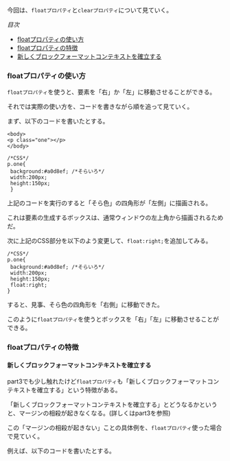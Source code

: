今回は、`floatプロパティ`と`clearプロパティ`について見ていく。

*目次*
* [floatプロパティの使い方](#floatプロパティの使い方)
* [floatプロパティの特徴](#floatプロパティの特徴)
* [新しくブロックフォーマットコンテキストを確立する](#新しくブロックフォーマットコンテキストを確立する)

### floatプロパティの使い方

`floatプロパティ`を使うと、要素を「右」か「左」に移動させることができる。

それでは実際の使い方を、コードを書きながら順を追って見ていく。

まず、以下のコードを書いたとする。

```
<body>
<p class="one"></p>
</body>

/*CSS*/
p.one{
 background:#a0d8ef; /*そらいろ*/
 width:200px;
 height:150px;
 }
```

上記のコードを実行のすると「そら色」の四角形が「左側」に描画される。

これは要素の生成するボックスは、通常ウィンドウの左上角から描画されるためだ。

次に上記のCSS部分を以下のよう変更して、`float:right;`を追加してみる。

```
/*CSS*/
p.one{
 background:#a0d8ef; /*そらいろ*/
 width:200px;
 height:150px;
 float:right;
}
```

すると、見事、そら色の四角形を「右側」に移動できた。

このように`floatプロパティ`を使うとボックスを「右」「左」に移動させることができる。

### floatプロパティの特徴

#### 新しくブロックフォーマットコンテキストを確立する

part3でも少し触れたけど`floatプロパティ`も「新しくブロックフォーマットコンテキストを確立する」という特徴がある。

「新しくブロックフォーマットコンテキストを確立する」とどうなるかというと、マージンの相殺が起きなくなる。(詳しくはpart3を参照)

この「マージンの相殺が起きない」ことの具体例を、`floatプロパティ`使った場合で見ていく。

例えば、以下のコードを書いたとする。










